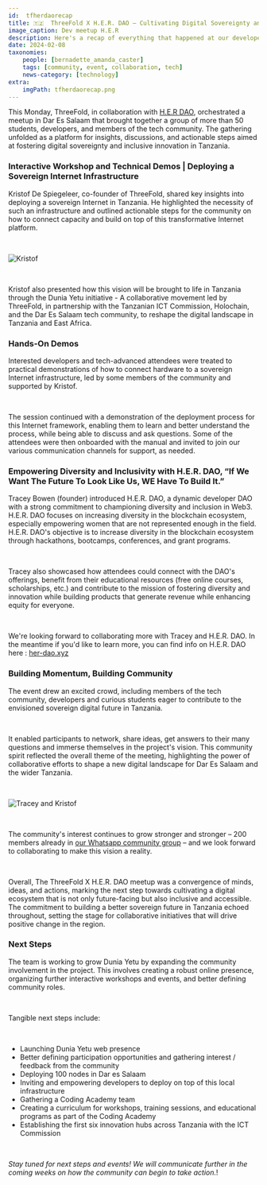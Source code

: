 ```yaml
---
id:  tfherdaorecap
title: 🇹🇿  ThreeFold X H.E.R. DAO – Cultivating Digital Sovereignty and Inclusive Innovation in Dar Es Salaam
image_caption: Dev meetup H.E.R
description: Here's a recap of everything that happened at our developer meeting with H.E.R DAO in Dar Es Salaam.
date: 2024-02-08
taxonomies:
    people: [bernadette_amanda_caster]
    tags: [community, event, collaboration, tech]
    news-category: [technology]
extra:
    imgPath: tfherdaorecap.png
---
```


This Monday, ThreeFold, in collaboration with [H.E.R DAO](https://www.her-dao.xyz/), orchestrated a meetup in Dar Es Salaam that brought together a group of more than 50 students, developers, and members of the tech community. The gathering unfolded as a platform for insights, discussions, and actionable steps aimed at fostering digital sovereignty and inclusive innovation in Tanzania.

### **Interactive Workshop and Technical Demos | Deploying a Sovereign Internet Infrastructure**

Kristof De Spiegeleer, co-founder of ThreeFold, shared key insights into deploying a sovereign Internet in Tanzania. He highlighted the necessity of such an infrastructure and outlined actionable steps for the community on how to connect capacity and build on top of this transformative Internet platform.

<br>

![Kristof](./kristof_dar.png)

<br>

Kristof also presented how this vision will be brought to life in Tanzania through the Dunia Yetu initiative - A collaborative movement led by ThreeFold, in partnership with the Tanzanian ICT Commission, Holochain, and the Dar Es Salaam tech community, to reshape the digital landscape in Tanzania and East Africa.

### **Hands-On Demos**

Interested developers and tech-advanced attendees were treated to practical demonstrations of how to connect hardware to a sovereign Internet infrastructure, led by some members of the community and supported by Kristof.

<br>

The session continued with a demonstration of the deployment process for this Internet framework, enabling them to learn and better understand the process, while being able to discuss and ask questions. Some of the attendees were then onboarded with the manual and invited to join our various communication channels for support, as needed.

### **Empowering Diversity and Inclusivity with H.E.R. DAO, “If We Want The Future To Look Like Us, WE Have To Build It.”**

Tracey Bowen (founder) introduced H.E.R. DAO, a dynamic developer DAO with a strong commitment to championing diversity and inclusion in Web3. H.E.R. DAO focuses on increasing diversity in the blockchain ecosystem, especially empowering women that are not represented enough in the field. H.E.R. DAO's objective is to increase diversity in the blockchain ecosystem through hackathons, bootcamps, conferences, and grant programs.

<br>

Tracey also showcased how attendees could connect with the DAO's offerings, benefit from their educational resources (free online courses, scholarships, etc.) and contribute to the mission of fostering diversity and innovation while building products that generate revenue while enhancing equity for everyone.

<br>

We're looking forward to collaborating more with Tracey and H.E.R. DAO. In the meantime if you'd like to learn more, you can find info on H.E.R. DAO here : [her-dao.xyz](https://www.her-dao.xyz)

### **Building Momentum, Building Community**

The event drew an excited crowd, including members of the tech community, developers and curious students eager to contribute to the envisioned sovereign digital future in Tanzania.

<br>

It enabled participants to network, share ideas, get answers to their many questions and immerse themselves in the project's vision. This community spirit reflected the overall theme of the meeting, highlighting the power of collaborative efforts to shape a new digital landscape for Dar Es Salaam and the wider Tanzania.

<br>

![Tracey and Kristof](./tracey_kristof_dar.png)

<br>

The community's interest continues to grow stronger and stronger – 200 members already in [our Whatsapp community group](https://chat.whatsapp.com/DAedmvshxCD850WjJ3mUn8) – and we look forward to collaborating to make this vision a reality.

<br>

Overall, The ThreeFold X H.E.R. DAO meetup was a convergence of minds, ideas, and actions, marking the next step towards cultivating a digital ecosystem that is not only future-facing but also inclusive and accessible. The commitment to building a better sovereign future in Tanzania echoed throughout, setting the stage for collaborative initiatives that will drive positive change in the region.

### **Next Steps**

The team is working to grow Dunia Yetu by expanding the community involvement in the project. This involves creating a robust online presence, organizing further interactive workshops and events, and better defining community roles.

<br>

Tangible next steps include:

<br>

- Launching Dunia Yetu web presence
- Better defining participation opportunities and gathering interest / feedback from the community
- Deploying 100 nodes in Dar es Salaam
- Inviting and empowering developers to deploy on top of this local infrastructure
- Gathering a Coding Academy team
- Creating a curriculum for workshops, training sessions, and educational programs as part of the Coding Academy
- Establishing the first six innovation hubs across Tanzania with the ICT Commission

<br>

*Stay tuned for next steps and events! We will communicate further in the coming weeks on how the community can begin to take action.*!